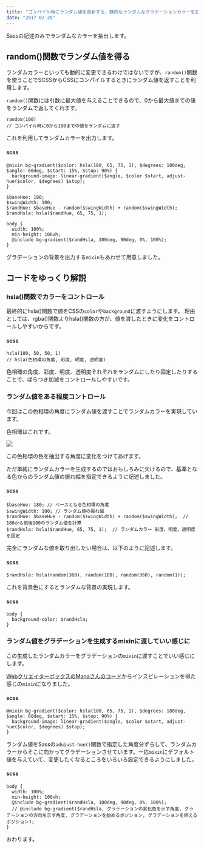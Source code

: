 ```yaml
---
title: "コンパイル時にランダム値を更新する、静的なランダムなグラデーションカラーを生成する。 -『Sass/SCSS』"
date: "2017-02-28"
---
```


Sassの記述のみでランダムなカラーを抽出します。

## random()関数でランダム値を得る

ランダムカラーといっても動的に変更できるわけではないですが、`random()`関数を使うことでSCSSからCSSにコンパイルするときにランダム値を返すことを利用します。

`random()`関数には引数に最大値を与えることできるので、0から最大値までの値をランダムで返してくれます。

```
random(100)
// コンパイル時に0から100までの値をランダムに返す

```

これを利用してランダムカラーを出力します。

#### scss

```
@mixin bg-gradient($color: hsla(180, 65, 75, 1), $degrees: 180deg, $angle: 60deg, $start: 15%, $stop: 90%) {
  background-image: linear-gradient($angle, $color $start, adjust-hue($color, $degrees) $stop);
}

$baseHue: 180;
$swingWidth: 100;
$randHue: $baseHue - random($swingWidth) + random($swingWidth);
$randHsla: hsla($randHue, 65, 75, 1);

body {
  width: 100%;
  min-height: 100vh;
  @include bg-gradient($randHsla, 100deg, 90deg, 0%, 100%);
}
```

グラデーションの背景を出力する`mixin`もあわせて用意しました。

## コードをゆっくり解説

### hsla()関数でカラーをコントロール

最終的にhsla()関数で値をCSSの`color`や`background`に渡すようにします。 理由としては、rgba()関数よりhsla()関数の方が、値を渡したときに変化をコントロールしやすいからです。

#### scss

```
hsla(180, 50, 50, 1)
// hsla(色相環の角度, 彩度, 明度, 透明度)
```

色相環の角度、彩度、明度、透明度それぞれをランダムにしたり固定したりすることで、ばらつき加減をコントロールしやすいです。

### ランダム値をある程度コントロール

今回はこの色相環の角度にランダム値を渡すことでランダムカラーを実現しています。

色相環はこれです。

![](https://lh3.googleusercontent.com/iwfhMiPniSkp6l8uEzbYS6RZ9_KZof1tlpXYQiQDeRcjbH1UCQ8kac-dveMSHE0YphUSPoMopE2s_ofdccj_VQvxE8of4FElTBo6Qv9fHYKk_wuwZwHluy3sxS5hPWJUUCwDWibp5nBm3xJzz9pDxkaB0ND1EoyjTUHRZ0Zugk5CInzqQyR23AccXX7fwvit907C3aHNedBkbnG5vEbqqkmCN1U82Kt0jP7kLcVtEoFLFfmFITrCnnPnAK5S7w6oiStLbGwc5WQZjbNAJLSrX4rumeaK6HK1Pa6j0vQZVVrXU_4hRoV_6k8NYDL3v5nF6Ma4LBL6noHZIxPF3yr2waK3xTFpR2OTlv0YnVLiYwyPspTRDCavFdx86VEggHv5cGeLGKB2u1w_MZ_bpo1_5BfhNHMDDRGgEYIGLEZjlWxpdATTT09-oyxNr2AOuvRmYXIw6Dx-Z8tyzB6Q8lw-rmNTEgsTjrlGHV713KevXqlRUeJ6bKEB8Ir_noj_cQ_ate79uiVyHc4_0W_wQ0-EGTFJAZDtngBz-n7fjQJ07-QJf5Xrf4m6TnYKRIOM8j36lKMVKfuhO_M5vBtuprDv_YC70TmqwM02jJ4nkxWaVsnfPgp0YG13HKMliNgsyS1rZqOP2USZLDogn_4yZ8p4oWqRWXOnQ6AyDpdcNdQsAok=s649-no)

この色相環の色を抽出する角度に変化をつけてあげます。

ただ単純にランダムカラーを生成するのではおもしろみに欠けるので、基準となる色からのランダム値の振れ幅を指定できるように記述しました。

#### scss

```
$baseHue: 180; // ベースとなる色相環の角度
$swingWidth: 100; // ランダム値の振れ幅
$randHue: $baseHue - random($swingWidth) + random($swingWidth);  // 180から前後100のランダム値を計算
$randHsla: hsla($randHue, 65, 75, 1);  // ランダムカラー 彩度、明度、透明度を固定

```

完全にランダムな値を取り出したい場合は、以下のように記述します。

#### scss

```
$randHsla: hsla(random(360), random(100), random(360), random(1));
```

これを背景色にするとランダムな背景の実現します。

#### scss

```
body {
  background-color: $randHsla;
}

```

### ランダム値をグラデーションを生成するmixinに渡していい感じに

この生成したランダムカラーをグラデーションの`mixin`に渡すことでいい感じにします。

[WebクリエイターボックスのManaさんのコード](http://www.webcreatorbox.com/tech/sass-colours/)からインスピレーションを得た感じの`mixin`になりました。

#### scss

```
@mixin bg-gradient($color: hsla(180, 65, 75, 1), $degrees: 180deg, $angle: 60deg, $start: 15%, $stop: 90%) {
  background-image: linear-gradient($angle, $color $start, adjust-hue($color, $degrees) $stop);
}

```

ランダム値をSassの`aduiust-hue()`関数で指定した角度分ずらして、ランダムカラーからそこに向かってグラデーションさせています。一応`mixin`にデフォルト値を与えていて、変更したくなるところをいろいろ設定できるようにしました。

#### scss

```
body {
  width: 100%;
  min-height: 100vh;
  @include bg-gradient($randHsla, 100deg, 90deg, 0%, 100%);
  // @include bg-gradient($randHsla, グラデーションの変化色を示す角度, グラデーションの方向を示す角度, グラデーションを始めるポジション, グラデーションを終えるポジション);
}

```

おわります。
